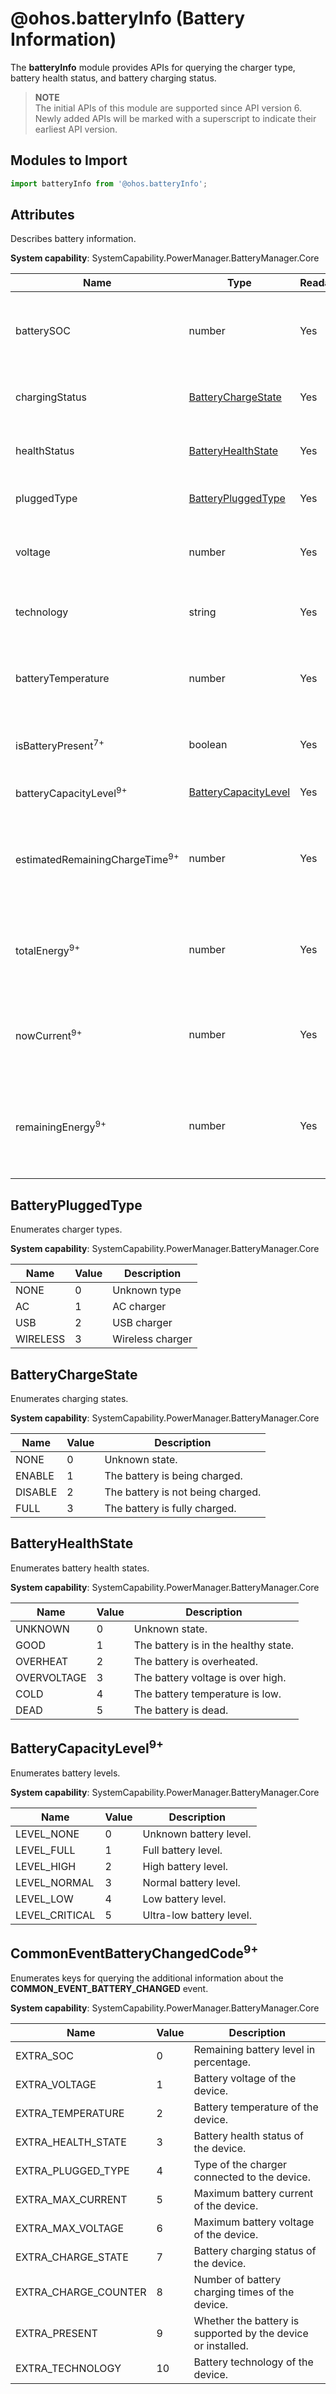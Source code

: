 # @ohos.batteryInfo (Battery Information)

The **batteryInfo** module provides APIs for querying the charger type, battery health status, and battery charging status.

> **NOTE**<br>
> The initial APIs of this module are supported since API version 6. Newly added APIs will be marked with a superscript to indicate their earliest API version.

## Modules to Import

```js
import batteryInfo from '@ohos.batteryInfo';
```

## Attributes

Describes battery information.

**System capability**: SystemCapability.PowerManager.BatteryManager.Core

| Name     | Type       | Readable| Writable|  Description    |
| --------------- | ------------------- | ---- | ---- | ---------------------|
| batterySOC                                | number                                         | Yes  | No  | Battery state of charge (SoC) of the device, in unit of percentage.                          |
| chargingStatus                            | [BatteryChargeState](#batterychargestate)      | Yes  | No  | Battery charging state of the device.                              |
| healthStatus                              | [BatteryHealthState](#batteryhealthstate)      | Yes  | No  | Battery health state of the device.                              |
| pluggedType                               | [BatteryPluggedType](#batterypluggedtype)      | Yes  | No  | Charger type of the device.                            |
| voltage                                   | number                                         | Yes  | No  | Battery voltage of the device, in unit of microvolt.                        |
| technology                                | string                                         | Yes  | No  | Battery technology of the device.                              |
| batteryTemperature                        | number                                         | Yes  | No  | Battery temperature of the device, in unit of 0.1°C.                   |
| isBatteryPresent<sup>7+</sup>             | boolean                                        | Yes  | No  | Whether the battery is supported or present.                |
| batteryCapacityLevel<sup>9+</sup>         | [BatteryCapacityLevel](#batterycapacitylevel9) | Yes  | No  | Battery level of the device.                              |
| estimatedRemainingChargeTime<sup>9+</sup> | number                                         | Yes  | No  | Estimated time for fully charging the current device, in unit of milliseconds.                  |
| totalEnergy<sup>9+</sup>                  | number                                         | Yes  | No  | Total battery capacity of the device, in unit of mAh. This is a system API.  |
| nowCurrent<sup>9+</sup>                   | number                                         | Yes  | No  | Battery current of the device, in unit of mA. This is a system API.      |
| remainingEnergy<sup>9+</sup>              | number                                         | Yes  | No  | Remaining battery capacity of the device, in unit of mAh. This is a system API.|

## BatteryPluggedType

Enumerates charger types.

**System capability**: SystemCapability.PowerManager.BatteryManager.Core

| Name      | Value | Description             |
| -------- | ---- | ----------------- |
| NONE     | 0    | Unknown type     |
| AC       | 1    | AC charger|
| USB      | 2    | USB charger  |
| WIRELESS | 3    | Wireless charger|

## BatteryChargeState

Enumerates charging states.

**System capability**: SystemCapability.PowerManager.BatteryManager.Core

| Name     | Value | Description           |
| ------- | ---- | --------------- |
| NONE    | 0    | Unknown state.    |
| ENABLE  | 1    | The battery is being charged. |
| DISABLE | 2    | The battery is not being charged. |
| FULL    | 3    | The battery is fully charged.|

## BatteryHealthState

Enumerates battery health states.

**System capability**: SystemCapability.PowerManager.BatteryManager.Core

| Name         | Value | Description          |
| ----------- | ---- | -------------- |
| UNKNOWN     | 0    | Unknown state.   |
| GOOD        | 1    | The battery is in the healthy state.  |
| OVERHEAT    | 2    | The battery is overheated.  |
| OVERVOLTAGE | 3    | The battery voltage is over high.  |
| COLD        | 4    | The battery temperature is low.  |
| DEAD        | 5    | The battery is dead.|

## BatteryCapacityLevel<sup>9+</sup>

Enumerates battery levels.

**System capability**: SystemCapability.PowerManager.BatteryManager.Core

| Name          | Value| Description                      |
| -------------- | ------ | ---------------------------- |
| LEVEL_NONE     | 0      | Unknown battery level.      |
| LEVEL_FULL     | 1      | Full battery level.  |
| LEVEL_HIGH     | 2      | High battery level.  |
| LEVEL_NORMAL   | 3      | Normal battery level.|
| LEVEL_LOW      | 4      | Low battery level.  |
| LEVEL_CRITICAL | 5      | Ultra-low battery level.|

## CommonEventBatteryChangedCode<sup>9+</sup>

Enumerates keys for querying the additional information about the **COMMON_EVENT_BATTERY_CHANGED** event.

**System capability**: SystemCapability.PowerManager.BatteryManager.Core

| Name                | Value| Description                                            |
| -------------------- | ------ | -------------------------------------------------- |
| EXTRA_SOC            | 0      | Remaining battery level in percentage.                  |
| EXTRA_VOLTAGE        | 1      | Battery voltage of the device.                    |
| EXTRA_TEMPERATURE    | 2      | Battery temperature of the device.                    |
| EXTRA_HEALTH_STATE   | 3      | Battery health status of the device.                |
| EXTRA_PLUGGED_TYPE   | 4      | Type of the charger connected to the device.            |
| EXTRA_MAX_CURRENT    | 5      | Maximum battery current of the device.                |
| EXTRA_MAX_VOLTAGE    | 6      | Maximum battery voltage of the device.                |
| EXTRA_CHARGE_STATE   | 7      | Battery charging status of the device.                |
| EXTRA_CHARGE_COUNTER | 8      | Number of battery charging times of the device.                |
| EXTRA_PRESENT        | 9      | Whether the battery is supported by the device or installed.|
| EXTRA_TECHNOLOGY     | 10     | Battery technology of the device.                |
